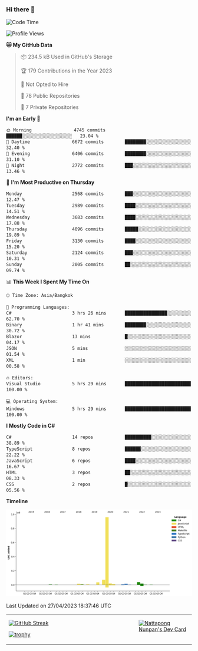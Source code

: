 ### Hi there 👋

<!--START_SECTION:waka-->
![Code Time](http://img.shields.io/badge/Code%20Time-545%20hrs%2032%20mins-blue)

![Profile Views](http://img.shields.io/badge/Profile%20Views-0-blue)

**🐱 My GitHub Data** 

> 📦 234.5 kB Used in GitHub's Storage 
 > 
> 🏆 179 Contributions in the Year 2023
 > 
> 🚫 Not Opted to Hire
 > 
> 📜 78 Public Repositories 
 > 
> 🔑 7 Private Repositories 
 > 
**I'm an Early 🐤** 

```text
🌞 Morning                4745 commits        ██████░░░░░░░░░░░░░░░░░░░   23.04 % 
🌆 Daytime                6672 commits        ████████░░░░░░░░░░░░░░░░░   32.40 % 
🌃 Evening                6406 commits        ████████░░░░░░░░░░░░░░░░░   31.10 % 
🌙 Night                  2772 commits        ███░░░░░░░░░░░░░░░░░░░░░░   13.46 % 
```
📅 **I'm Most Productive on Thursday** 

```text
Monday                   2568 commits        ███░░░░░░░░░░░░░░░░░░░░░░   12.47 % 
Tuesday                  2989 commits        ████░░░░░░░░░░░░░░░░░░░░░   14.51 % 
Wednesday                3683 commits        ████░░░░░░░░░░░░░░░░░░░░░   17.88 % 
Thursday                 4096 commits        █████░░░░░░░░░░░░░░░░░░░░   19.89 % 
Friday                   3130 commits        ████░░░░░░░░░░░░░░░░░░░░░   15.20 % 
Saturday                 2124 commits        ███░░░░░░░░░░░░░░░░░░░░░░   10.31 % 
Sunday                   2005 commits        ██░░░░░░░░░░░░░░░░░░░░░░░   09.74 % 
```


📊 **This Week I Spent My Time On** 

```text
🕑︎ Time Zone: Asia/Bangkok

💬 Programming Languages: 
C#                       3 hrs 26 mins       ████████████████░░░░░░░░░   62.70 % 
Binary                   1 hr 41 mins        ████████░░░░░░░░░░░░░░░░░   30.72 % 
Blazor                   13 mins             █░░░░░░░░░░░░░░░░░░░░░░░░   04.17 % 
JSON                     5 mins              ░░░░░░░░░░░░░░░░░░░░░░░░░   01.54 % 
XML                      1 min               ░░░░░░░░░░░░░░░░░░░░░░░░░   00.58 % 

🔥 Editors: 
Visual Studio            5 hrs 29 mins       █████████████████████████   100.00 % 

💻 Operating System: 
Windows                  5 hrs 29 mins       █████████████████████████   100.00 % 
```

**I Mostly Code in C#** 

```text
C#                       14 repos            ██████████░░░░░░░░░░░░░░░   38.89 % 
TypeScript               8 repos             ██████░░░░░░░░░░░░░░░░░░░   22.22 % 
JavaScript               6 repos             ████░░░░░░░░░░░░░░░░░░░░░   16.67 % 
HTML                     3 repos             ██░░░░░░░░░░░░░░░░░░░░░░░   08.33 % 
CSS                      2 repos             █░░░░░░░░░░░░░░░░░░░░░░░░   05.56 % 
```



**Timeline**

![Lines of Code chart](https://raw.githubusercontent.com/aixasz/aixasz/main/assets/bar_graph.png)


 Last Updated on 27/04/2023 18:37:46 UTC
<!--END_SECTION:waka-->

<table>
<tr>
<td width="70%" valign="top">
 
 [![GitHub Streak](http://github-readme-streak-stats.herokuapp.com?user=aixasz&theme=github-dark&hide_border=true&date_format=%5BY%20%5DM%20j)](https://git.io/streak-stats)

 [![trophy](https://github-profile-trophy.vercel.app/?username=aixasz&theme=onedark)](https://github.com/ryo-ma/github-profile-trophy)
 </td>
<td width="30%" valign="top">
 
<a href="https://app.daily.dev/aixasz"><img src="https://api.daily.dev/devcards/403207936e6547c9a85ea449e9f3abe8.png?r=re8" alt="Nattapong Nunpan's Dev Card"/></a>

 </td>
</tr>
</table>
 
